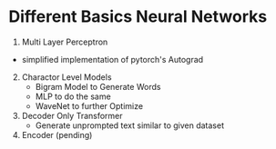 # Different Basics Neural Networks

1. Multi Layer Perceptron
  * simplified implementation of pytorch's Autograd

2. Charactor Level Models
   * Bigram Model to Generate Words
   * MLP to do the same
   * WaveNet to further Optimize
3. Decoder Only Transformer
   * Generate unprompted text similar to given dataset
4. Encoder (pending)
